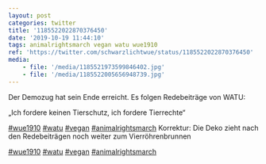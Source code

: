 ```yaml
---
layout: post
categories: twitter
title: '1185522022870376450'
date: '2019-10-19 11:44:10'
tags: animalrightsmarch vegan watu wue1910
ref: 'https://twitter.com/schwarzlichtwue/status/1185522022870376450'
media:
    - file: '/media/1185521973599846402.jpg'
    - file: '/media/1185522005656948739.jpg'
---
```

Der Demozug hat sein Ende erreicht. Es folgen Redebeiträge von WATU:



„Ich fordere keinen Tierschutz, ich fordere Tierrechte“

[#wue1910](/t/wue1910) [#watu](/t/watu) [#vegan](/t/vegan) [#animalrightsmarch](/t/animalrightsmarch) 
Korrektur: Die Deko zieht nach den Redebeiträgen noch weiter zum Vierröhrenbrunnen

[#wue1910](/t/wue1910) [#watu](/t/watu) [#vegan](/t/vegan) [#animalrightsmarch](/t/animalrightsmarch)